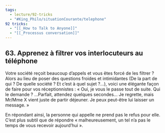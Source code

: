 ```yaml
---
tags:
  - lecture/92-tricks
  - "#King_Philo/situationCourante/telephone"
92 tricks:
  - "[[_How to Talk to Anyone]]"
  - "[[_Processus conversation]]"
---
```



## 63. Apprenez à filtrer vos interlocuteurs au téléphone

Votre société reçoit beaucoup d’appels et vous êtes forcé de les filtrer ? Alors au lieu de poser des questions froides et intimidantes (De la part de qui ? De quelle société ? Et c’est à quel sujet ?…), voici une élégante façon de faire pour vos réceptionnistes : « Oui, je vous le passe tout de suite. Qui le demande ? …Parfait, attendez quelques secondes… Je regrette, mais Mr/Mme X vient juste de partir déjeuner. Je peux peut-être lui laisser un message. »

En répondant ainsi, la personne qui appelle ne prend pas le refus pour elle. C’est plus subtil que de répondre « malheureusement, un tel n’a pas le temps de vous recevoir aujourd’hui ».